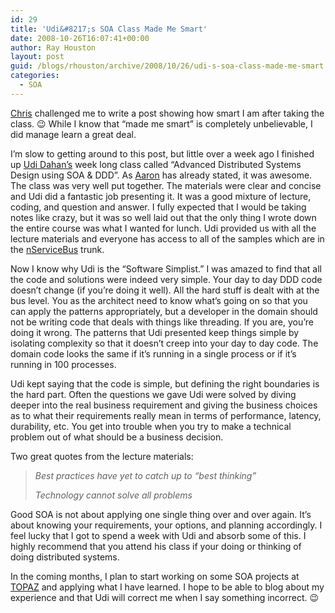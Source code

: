 ```yaml
---
id: 29
title: 'Udi&#8217;s SOA Class Made Me Smart'
date: 2008-10-26T16:07:41+00:00
author: Ray Houston
layout: post
guid: /blogs/rhouston/archive/2008/10/26/udi-s-soa-class-made-me-smart.aspx
categories:
  - SOA
---
```

[Chris](http://www.lostechies.com/blogs/chris_patterson) challenged me to write a post showing how smart I am after taking the class. 😉 While I know that &#8220;made me smart&#8221; is completely unbelievable, I did manage learn a great deal.

I&#8217;m slow to getting around to this post, but little over a week ago I finished up [Udi Dahan&#8217;s](http://www.udidahan.com/) week long class called &#8220;Advanced Distributed Systems Design using SOA & DDD&#8221;. As [Aaron](http://codebetter.com/blogs/aaron.jensen/archive/2008/10/19/udi-dahan-s-soa-bootcamp.aspx) has already stated, it was awesome. The class was very well put together. The materials were clear and concise and Udi did a fantastic job presenting it. It was a good mixture of lecture, coding, and question and answer. I fully expected that I would be taking notes like crazy, but it was so well laid out that the only thing I wrote down the entire course was what I wanted for lunch. Udi provided us with all the lecture materials and everyone has access to all of the samples which are in the [nServiceBus](http://www.nservicebus.com/) trunk.

Now I know why Udi is the &#8220;Software Simplist.&#8221; I was amazed to find that all the code and solutions were indeed very simple. Your day to day DDD code doesn&#8217;t change (if you&#8217;re doing it well). All the hard stuff is dealt with at the bus level. You as the architect need to know what&#8217;s going on so that you can apply the patterns appropriately, but a developer in the domain should not be writing code that deals with things like threading. If you are, you&#8217;re doing it wrong. The patterns that Udi presented keep things simple by isolating complexity so that it doesn&#8217;t creep into your day to day code. The domain code looks the same if it&#8217;s running in a single process or if it&#8217;s running in 100 processes.

Udi kept saying that the code is simple, but defining the right boundaries is the hard part. Often the questions we gave Udi were solved by diving deeper into the real business requirement and giving the business choices as to what their requirements really mean in terms of performance, latency, durability, etc. You get into trouble when you try to make a technical problem out of what should be a business decision.

Two great quotes from the lecture materials:

> _Best practices have yet to catch up to &#8220;best thinking&#8221;_
> 
> _Technology cannot solve all problems_

Good SOA is not about applying one single thing over and over again. It&#8217;s about knowing your requirements, your options, and planning accordingly. I feel lucky that I got to spend a week with Udi and absorb some of this. I highly recommend that you attend his class if your doing or thinking of doing distributed systems.

In the coming months, I plan to start working on some SOA projects at [TOPAZ](http://wwww.topazti.com) and applying what I have learned. I hope to be able to blog about my experience and that Udi will correct me when I say something incorrect. 😉
